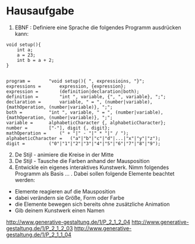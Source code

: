 # Hausaufgabe

1) EBNF : Definiere eine Sprache die folgendes Programm ausdrücken kann:
```
void setup(){
	int a;
	a = 23;
	int b = a + 2;
}


program =		"void setup(){ ", expressioins, "}";
expressions =		expression, {expression};
expression =		(definition|declaration|both);
definition =		"int ", variable, {", ", variable}, ";";
declaration =		variable, " = ", (number|variable), {mathOperation, (number|variable)}, ";";
both =			"int ", variable, " = ", (number|variable), {mathOperation, (number|variable)}, ";";
variable =		alphabeticCharacter {, alphabeticCharacter};
number =		["-"], digit {, digit};
mathOperation =		(" + "|" - "|" * "|" / ");
alphabeticCharacter =	("a"|"b"|"c"|"d"|...|"x"|"y"|"z");
digit =			("0"|"1"|"2"|"3"|"4"|"5"|"6"|"7"|"8"|"9");
```
2) De Stijl - animiere die Kreise in der Mitte
3) De Stijl - Tausche die Farben anhand der Mausposition
4) Entwickle ein eigenes interaktives Kunstwerk.
Nimm folgendes Programm als Basis ... .
Dabei sollen folgende Elemente beachtet werden:
* Elemente reagieren auf die Mausposition
* dabei verändern sie Größe, Form oder Farbe
* die Elemente bewegen sich bereits ohne zusätzliche Animation
* Gib deinem Kunstwerk einen Namen
 

http://www.generative-gestaltung.de/1/P_2_1_2_04
http://www.generative-gestaltung.de/1/P_2_1_2_03
http://www.generative-gestaltung.de/1/P_2_1_1_04



